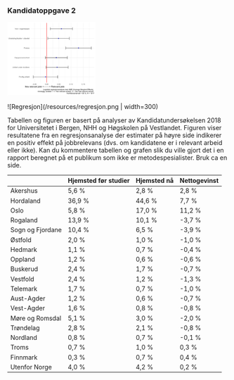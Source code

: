 
### Kandidatoppgave 2

<img src="/resources/regresjon.png" alt="Regresjon" style="max-width:200px !important;"/>

![Regresjon](/resources/regresjon.png | width=300)

Tabellen og figuren er basert på analyser av Kandidatundersøkelsen 2018 for Universitetet i Bergen, NHH og Høgskolen på Vestlandet. Figuren viser resultatene fra en regresjonsanalyse der estimater på høyre side indikerer en positiv effekt på jobbrelevans (dvs. om kandidatene er i relevant arbeid eller ikke). Kan du kommentere tabellen og grafen slik du ville gjort det i en rapport beregnet på et publikum som ikke er metodespesialister. Bruk ca en side.

|                   |Hjemsted før studier   |	Hjemsted nå |Nettogevinst   |
|---                |---                    |---            |---            |
|Akershus           |5,6 %                  |2,8 %          |2,8 %          |
|Hordaland          |36,9 %                 |44,6 %         |7,7 %          |
|Oslo               |5,8 %                  |17,0 %         |11,2 %         |
|Rogaland           |13,9 %                 |10,1 %         |-3,7 %         |
|Sogn og Fjordane	|10,4 %                 |6,5 %          |-3,9 %         |
|Østfold            |2,0 %                  |1,0 %          |-1,0 %         |
|Hedmark            |1,1 %                  |0,7 %          |-0,4 %         |
|Oppland	        |1,2 %                  |0,6 %          |-0,6 %         |
|Buskerud           |2,4 %                  |1,7 %          |-0,7 %         |
|Vestfold           |2,4 %	                |1,2 %	        |-1,3 %         |
|Telemark	        |1,7 %	                |0,7 %	        |-1,0 %         |
|Aust-Agder	        |1,2 %	                |0,6 %	        |-0,7 %         |
|Vest-Agder	        |1,6 %	                |0,8 %	        |-0,8 %         |
|Møre og Romsdal	|5,1 %	                |3,0 %	        |-2,0 %         |
|Trøndelag	        |2,8 %	                |2,1 %	        |-0,8 %         |
|Nordland	        |0,8 %	                |0,7 %	        |-0,1 %         |
|Troms	            |0,7 %	                |1,0 %	        |0,3 %          |
|Finnmark	        |0,3 %	                |0,7 %	        |0,4 %          |
|Utenfor Norge	    |4,0 %	                |4,2 %	        |0,2 %          |
